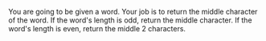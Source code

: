 You are going to be given a word.
Your job is to return the middle character of the word.
If the word's length is odd, return the middle character.
If the word's length is even, return the middle 2 characters.